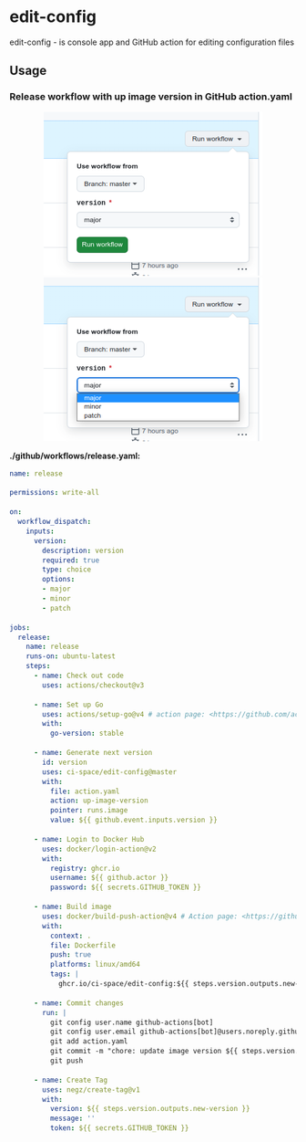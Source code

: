 # edit-config

edit-config - is console app and GitHub action for editing configuration files

## Usage

### Release workflow with up image version in GitHub action.yaml

<p align="center">
  <img src="./docs/usage_release_1.png" />
  <img src="./docs/usage_release_2.png" />
</p>

**./github/workflows/release.yaml:**

```yaml
name: release

permissions: write-all

on:
  workflow_dispatch:
    inputs:
      version:
        description: version
        required: true
        type: choice
        options:
        - major
        - minor
        - patch

jobs:
  release:
    name: release
    runs-on: ubuntu-latest
    steps:
      - name: Check out code
        uses: actions/checkout@v3

      - name: Set up Go
        uses: actions/setup-go@v4 # action page: <https://github.com/actions/setup-go>
        with:
          go-version: stable

      - name: Generate next version
        id: version
        uses: ci-space/edit-config@master
        with:
          file: action.yaml
          action: up-image-version
          pointer: runs.image
          value: ${{ github.event.inputs.version }}

      - name: Login to Docker Hub
        uses: docker/login-action@v2
        with:
          registry: ghcr.io
          username: ${{ github.actor }}
          password: ${{ secrets.GITHUB_TOKEN }}

      - name: Build image
        uses: docker/build-push-action@v4 # Action page: <https://github.com/docker/build-push-action>
        with:
          context: .
          file: Dockerfile
          push: true
          platforms: linux/amd64
          tags: |
            ghcr.io/ci-space/edit-config:${{ steps.version.outputs.new-version }}

      - name: Commit changes
        run: |
          git config user.name github-actions[bot]
          git config user.email github-actions[bot]@users.noreply.github.com
          git add action.yaml
          git commit -m "chore: update image version ${{ steps.version.outputs.new-version }} in action.yaml"
          git push

      - name: Create Tag
        uses: negz/create-tag@v1
        with:
          version: ${{ steps.version.outputs.new-version }}
          message: ''
          token: ${{ secrets.GITHUB_TOKEN }}
```
